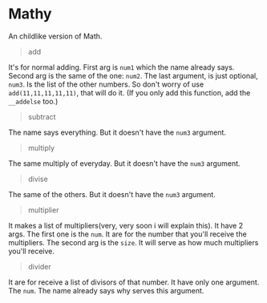 # Mathy
An childlike version of Math. 

> add

It's for normal adding. First arg is `num1` which the name already says. Second arg is the same of the one: `num2`. The last argument, is just optional, `num3`. Is the list of the other numbers. So don't worry of use `add(11,11,11,11,11)`, that will do it. (If you only add this function, add the `__addelse` too.)

> subtract

The name says everything. But it doesn't have the `num3` argument.

> multiply

The same multiply of everyday. But it doesn't have the `num3` argument.

> divise

The same of the others. But it doesn't have the `num3` argument.

> multiplier

It makes a list of multipliers(very, very soon i will explain this). It have 2 args. The first one is the `num`. It are for the number that you'll receive the multipliers. The second arg is the `size`. It will serve as how much multipliers you'll receive.

> divider

It are for receive a list of divisors of that number. It have only one argument. The `num`. The name already says why serves this argument.
